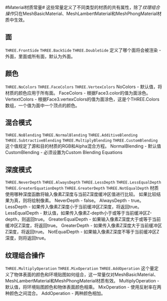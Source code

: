 #Material材质常量#
这些常量定义了不同类型的材质的共有属性，除了*纹理组合操作*只在MeshBasicMaterial、MeshLambertMaterial和MeshPhongMaterial材质中生效。
## 面 ##
`THREE.FrontSide`
`THREE.BackSide`
`THREE.DoubleSide`
定义了哪个面将会被渲染 - 外面，里面或所有面，默认为外面。
## 颜色 ##
`THREE.NoColors`
`THREE.FaceColors`
`THREE.VertexColors`
NoColors - 默认值，将材质的颜色应用于所有面。
FaceColors - 根据Face3.color的值为面涂色。
VertextColors - 根据Face3.vertexColors的值为面涂色，这是个THREE.Colors数组，一个值为面中一个顶点的颜色。
## 混合模式 ##
`THREE.NoBlending`
`THREE.NormalBlending`
`THREE.AdditiveBlending`
`THREE.SubtractiveBlending`
`THREE.MultiplyBlending`
`THREE.CustomBlending`
这个值规定了源和目的材质的RGB和Alpha混合方程。
NormalBlending - 默认值
CustomBlending - 必须设置为Custom Blending Equations
## 深度模式 ##
`THREE.NeverDepth`
`THREE.AlwaysDepth`
`THREE.LessDepth`
`THREE.LessEqualDepth`
`THREE.GreaterEquationDepth`
`THREE.GreaterDepth`
`THREE.NotEqualDepth`
材质使用哪种深度函数将输入像素Z深度与当前Z深度缓冲区值进行比较。 如果比较结果为真，则将绘制像素。
NeverDepth - false。
AlwaysDepth - true。
LessDepth - 如果传入像素Z深度小于当前缓冲区Z深度，将返回true。
LessEqualDepth - 默认值，如果传入像素Z-depth小于或等于当前缓冲区Z-depth，则返回true。
GreaterEqualDepth - 如果输入像素Z深度大于或等于当前缓冲区Z深度，将返回true。
GreaterDepth - 如果传入像素Z深度大于当前缓冲区Z深度，将返回true。
NotEqualDepth - 如果输入像素Z深度不等于当前缓冲区Z深度，则将返回true。
## 纹理组合操作 ##
`THREE.MultiplyOperation`
`THREE.MixOperation`
`THREE.AddOperation`
这个量定义了物体表面的颜色和环境贴图如何组合，这一常量仅对MeshBasicMaterial、MeshLambertMaterial和MeshPhongMaterial材质有效。
MultiplyOperation - 默认值，将环境贴图颜色和物体表面颜色相乘。
MixOperation - 使用反射率在两种颜色之间混合。
AddOperation - 两种颜色相加。